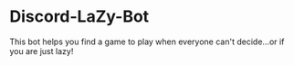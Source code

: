 # Discord-LaZy-Bot
This bot helps you find a game to play when everyone can't decide...or if you are just lazy!
